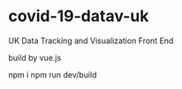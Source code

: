 # covid-19-datav-uk
UK Data Tracking and Visualization Front End

build by vue.js

npm i
npm run dev/build